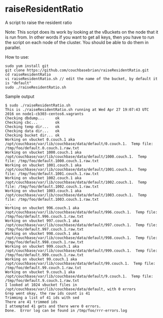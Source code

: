 # raiseResidentRatio
A script to raise the resident ratio

Note: This script does its work by looking at the vBuckets on the node that it is run from.  In other words if you want to get all keys, then you have to run the script on each node of the cluster.  You should be able to do them in parallel.

How to use:

    sudo yum install git
    git clone https://github.com/couchbasebrian/raiseResidentRatio.git
    cd raiseResidentRatio
    vi raiseResidentRatio.sh // edit the name of the bucket, by default it is "default"
    sudo ./raiseResidentRatio.sh

Sample output

    $ sudo ./raiseResidentRatio.sh 
    This is ./raiseResidentRatio.sh running at Wed Apr 27 19:07:43 UTC 2016 on node1-cb303-centos6.vagrants
    Checking dbdump...     ok
    Checking cbc...        ok
    Checking temp dir...   ok
    Checking data dir...   ok
    Checking bucket dir... ok
    Working on vbucket 0.couch.1 aka /opt/couchbase/var/lib/couchbase/data/default/0.couch.1.  Temp file: /tmp/foo/default.0.couch.1.raw.txt
    Working on vbucket 1000.couch.1 aka /opt/couchbase/var/lib/couchbase/data/default/1000.couch.1.  Temp file: /tmp/foo/default.1000.couch.1.raw.txt
    Working on vbucket 1001.couch.1 aka /opt/couchbase/var/lib/couchbase/data/default/1001.couch.1.  Temp file: /tmp/foo/default.1001.couch.1.raw.txt
    Working on vbucket 1002.couch.1 aka /opt/couchbase/var/lib/couchbase/data/default/1002.couch.1.  Temp file: /tmp/foo/default.1002.couch.1.raw.txt
    Working on vbucket 1003.couch.1 aka /opt/couchbase/var/lib/couchbase/data/default/1003.couch.1.  Temp file: /tmp/foo/default.1003.couch.1.raw.txt
    ...
    Working on vbucket 996.couch.1 aka /opt/couchbase/var/lib/couchbase/data/default/996.couch.1.  Temp file: /tmp/foo/default.996.couch.1.raw.txt
    Working on vbucket 997.couch.1 aka /opt/couchbase/var/lib/couchbase/data/default/997.couch.1.  Temp file: /tmp/foo/default.997.couch.1.raw.txt
    Working on vbucket 998.couch.1 aka /opt/couchbase/var/lib/couchbase/data/default/998.couch.1.  Temp file: /tmp/foo/default.998.couch.1.raw.txt
    Working on vbucket 999.couch.1 aka /opt/couchbase/var/lib/couchbase/data/default/999.couch.1.  Temp file: /tmp/foo/default.999.couch.1.raw.txt
    Working on vbucket 99.couch.1 aka /opt/couchbase/var/lib/couchbase/data/default/99.couch.1.  Temp file: /tmp/foo/default.99.couch.1.raw.txt
    Working on vbucket 9.couch.1 aka /opt/couchbase/var/lib/couchbase/data/default/9.couch.1.  Temp file: /tmp/foo/default.9.couch.1.raw.txt
    I looked at 1024 vbucket files in /opt/couchbase/var/lib/couchbase/data/default, with 0 errors
    Grep went okay, the raw ids count is 41
    Trimming a list of 41 ids with sed
    There are 41 trimmed ids
    I attempted 41 gets and there were 0 errors.
    Done.  Error log can be found in /tmp/foo/rrr-errors.log
